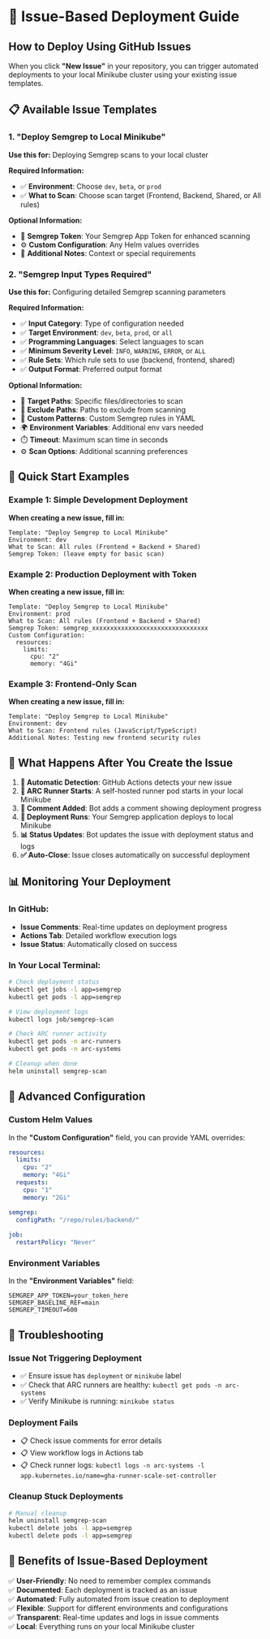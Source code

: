 # 🚀 Issue-Based Deployment Guide

## How to Deploy Using GitHub Issues

When you click **"New Issue"** in your repository, you can trigger automated deployments to your local Minikube cluster using your existing issue templates.

## 📋 Available Issue Templates

### 1. **"Deploy Semgrep to Local Minikube"** 
**Use this for:** Deploying Semgrep scans to your local cluster

**Required Information:**
- ✅ **Environment**: Choose `dev`, `beta`, or `prod`
- ✅ **What to Scan**: Choose scan target (Frontend, Backend, Shared, or All rules)

**Optional Information:**
- 🔑 **Semgrep Token**: Your Semgrep App Token for enhanced scanning
- ⚙️ **Custom Configuration**: Any Helm values overrides
- 📝 **Additional Notes**: Context or special requirements

### 2. **"Semgrep Input Types Required"**
**Use this for:** Configuring detailed Semgrep scanning parameters

**Required Information:**
- ✅ **Input Category**: Type of configuration needed
- ✅ **Target Environment**: `dev`, `beta`, `prod`, or `all`
- ✅ **Programming Languages**: Select languages to scan
- ✅ **Minimum Severity Level**: `INFO`, `WARNING`, `ERROR`, or `ALL`
- ✅ **Rule Sets**: Which rule sets to use (backend, frontend, shared)
- ✅ **Output Format**: Preferred output format

**Optional Information:**
- 📁 **Target Paths**: Specific files/directories to scan
- 🚫 **Exclude Paths**: Paths to exclude from scanning
- 🔧 **Custom Patterns**: Custom Semgrep rules in YAML
- 🌍 **Environment Variables**: Additional env vars needed
- ⏱️ **Timeout**: Maximum scan time in seconds
- ⚙️ **Scan Options**: Additional scanning preferences

## 🎯 Quick Start Examples

### Example 1: Simple Development Deployment
**When creating a new issue, fill in:**
```
Template: "Deploy Semgrep to Local Minikube"
Environment: dev
What to Scan: All rules (Frontend + Backend + Shared)
Semgrep Token: (leave empty for basic scan)
```

### Example 2: Production Deployment with Token
**When creating a new issue, fill in:**
```
Template: "Deploy Semgrep to Local Minikube"
Environment: prod
What to Scan: All rules (Frontend + Backend + Shared)
Semgrep Token: semgrep_xxxxxxxxxxxxxxxxxxxxxxxxxxxxxxxx
Custom Configuration:
  resources:
    limits:
      cpu: "2"
      memory: "4Gi"
```

### Example 3: Frontend-Only Scan
**When creating a new issue, fill in:**
```
Template: "Deploy Semgrep to Local Minikube"
Environment: dev
What to Scan: Frontend rules (JavaScript/TypeScript)
Additional Notes: Testing new frontend security rules
```

## 🔄 What Happens After You Create the Issue

1. **🤖 Automatic Detection**: GitHub Actions detects your new issue
2. **🏃 ARC Runner Starts**: A self-hosted runner pod starts in your local Minikube
3. **📝 Comment Added**: Bot adds a comment showing deployment progress
4. **🚀 Deployment Runs**: Your Semgrep application deploys to local Minikube
5. **📊 Status Updates**: Bot updates the issue with deployment status and logs
6. **✅ Auto-Close**: Issue closes automatically on successful deployment

## 📊 Monitoring Your Deployment

### In GitHub:
- **Issue Comments**: Real-time updates on deployment progress
- **Actions Tab**: Detailed workflow execution logs
- **Issue Status**: Automatically closed on success

### In Your Local Terminal:
```bash
# Check deployment status
kubectl get jobs -l app=semgrep
kubectl get pods -l app=semgrep

# View deployment logs
kubectl logs job/semgrep-scan

# Check ARC runner activity
kubectl get pods -n arc-runners
kubectl get pods -n arc-systems

# Cleanup when done
helm uninstall semgrep-scan
```

## 🔧 Advanced Configuration

### Custom Helm Values
In the **"Custom Configuration"** field, you can provide YAML overrides:
```yaml
resources:
  limits:
    cpu: "2"
    memory: "4Gi"
  requests:
    cpu: "1"
    memory: "2Gi"

semgrep:
  configPath: "/repo/rules/backend/"
  
job:
  restartPolicy: "Never"
```

### Environment Variables
In the **"Environment Variables"** field:
```
SEMGREP_APP_TOKEN=your_token_here
SEMGREP_BASELINE_REF=main
SEMGREP_TIMEOUT=600
```

## 🚨 Troubleshooting

### Issue Not Triggering Deployment
- ✅ Ensure issue has `deployment` or `minikube` label
- ✅ Check that ARC runners are healthy: `kubectl get pods -n arc-systems`
- ✅ Verify Minikube is running: `minikube status`

### Deployment Fails
- 📋 Check issue comments for error details
- 📋 View workflow logs in Actions tab
- 📋 Check runner logs: `kubectl logs -n arc-systems -l app.kubernetes.io/name=gha-runner-scale-set-controller`

### Cleanup Stuck Deployments
```bash
# Manual cleanup
helm uninstall semgrep-scan
kubectl delete jobs -l app=semgrep
kubectl delete pods -l app=semgrep
```

## 🎉 Benefits of Issue-Based Deployment

✅ **User-Friendly**: No need to remember complex commands  
✅ **Documented**: Each deployment is tracked as an issue  
✅ **Automated**: Fully automated from issue creation to deployment  
✅ **Flexible**: Support for different environments and configurations  
✅ **Transparent**: Real-time updates and logs in issue comments  
✅ **Local**: Everything runs on your local Minikube cluster
